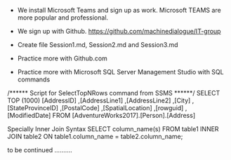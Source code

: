 
- We install Microsoft Teams and sign up as work. Microsoft TEAMS are more popular and professional.

- We sign up with Github. https://github.com/machinedialogue/IT-group  

- Create file Session1.md, Session2.md and Session3.md

- Practice more with Github.com

- Practice more with Microsoft SQL Server Management Studio with SQL commands

/****** Script for SelectTopNRows command from SSMS  ******/
SELECT TOP (1000) [AddressID]
      ,[AddressLine1]
      ,[AddressLine2]
      ,[City]
      ,[StateProvinceID]
      ,[PostalCode]
      ,[SpatialLocation]
      ,[rowguid]
      ,[ModifiedDate]
  FROM [AdventureWorks2017].[Person].[Address]
  
  Specially Inner Join Syntax
  SELECT column_name(s)
FROM table1
INNER JOIN table2
ON table1.column_name = table2.column_name;

to be continued ..........
